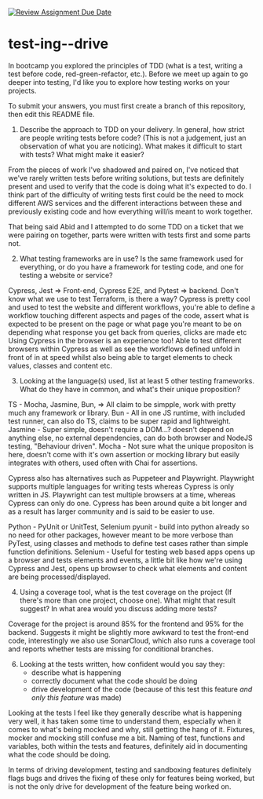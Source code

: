[![Review Assignment Due Date](https://classroom.github.com/assets/deadline-readme-button-22041afd0340ce965d47ae6ef1cefeee28c7c493a6346c4f15d667ab976d596c.svg)](https://classroom.github.com/a/ycVsfoVh)
# test-ing--drive

In bootcamp you explored the principles of TDD (what is a test, writing a test before code, red-green-refactor, etc.). Before we meet up again to go deeper into testing, I'd like you to explore how testing works on your projects.

To submit your answers, you must first create a branch of this repository, then edit this README file.

1. Describe the approach to TDD on your delivery. In general, how strict are people writing tests before code? (This is not a judgement, just an observation of what you are noticing). What makes it difficult to start with tests? What might make it easier?

From the pieces of work I've shadowed and paired on, I've noticed that we've rarely written tests before writing solutions, but tests are definitely present and used to verify that the code is doing what it's expected to do. I think part of the difficulty of writing tests first could be the need to mock different AWS services and the different interactions between these and previously existing code and how everything will/is meant to work together.

That being said Abid and I attempted to do some TDD on a ticket that we were pairing on together, parts were written with tests first and some parts not.

2. What testing frameworks are in use? Is the same framework used for everything, or do you have a framework for testing code, and one for testing a website or service?

Cypress, Jest => Front-end, Cypress E2E, and Pytest => backend. Don't know what we use to test Terraform, is there a way?
Cypress is pretty cool and used to test the website and different workflows, you're able to define a workflow touching different aspects and pages of the code, assert what is expected to be present on the page or what page you're meant to be on depending what response you get back from queries, clicks are made etc
Using Cypress in the browser is an experience too! Able to test different browsers within Cypress as well as see the workflows defined unfold in front of in at speed whilst also being able to target elements to check values, classes and content etc.



3. Looking at the language(s) used, list at least 5 other testing frameworks. What do they have in common, and what's their unique proposition?

TS - Mocha, Jasmine, Bun, => All claim to be simpple, work with pretty much any framework or library.
Bun - All in one JS runtime, with included test runner, can also do TS, claims to be super rapid and lightweight.
Jasmine - Super simple, doesn't require a DOM...? doesn't depend on anything else, no external dependencies, can do both browser and NodeJS testing, "Behaviour driven".
Mocha - Not sure what the unique propositon is here, doesn't come with it's own assertion or mocking library but easily integrates with others, used often with Chai for assertions.

Cypress also has alternatives such as Puppeteer and Playwright. Playwright supports multiple languages for writing tests whereas Cypress is only written in JS. Playwright can test multiple browsers at a time, whereas Cypress can only do one.
Cypress has been around quite a bit longer and as a result has larger community and is said to be easier to use.

Python - PyUnit or UnitTest, Selenium
pyunit - build into python already so no need for other packages, however meant to be more verbose than PyTest, using classes and methods to define test cases rather than simple function definitions.
Selenium - Useful for testing web based apps opens up a browser and tests elements and events, a little bit like how we're using Cypress and Jest, opens up browser to check what elements and content are being processed/displayed.

4. Using a coverage tool, what is the test coverage on the project (If there's more than one project, choose one). What might that result suggest? In what area would you discuss adding more tests?

Coverage for the project is around 85% for the frontend and 95% for the backend. Suggests it might be slightly more awkward to test the front-end code, interestingly we also use SonarCloud, which also runs a coverage tool and reports whether tests are missing for conditional branches.


6. Looking at the tests written, how confident would you say they:
    - describe what is happening
    - correctly document what the code should be doing
    - drive development of the code (because of this test this feature *and only this feature* was made)
  

Looking at the tests I feel like they generally describe what is happening very well, it has taken some time to understand them, especially when it comes to what's being mocked and why, still getting the hang of it. Fixtures, mocker and mocking still confuse me a bit.
Naming of test, functions and variables, both within the tests and features, definitely aid in documenting what the code should be doing.

In terms of driving development, testing and sandboxing features definitely flags bugs and drives the fixing of these only for features being worked, but is not the only drive for development of the feature being worked on.  










